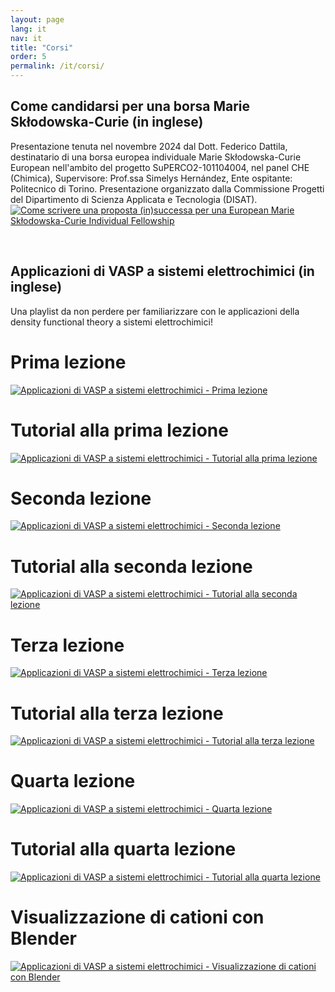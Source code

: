 ```yaml
---
layout: page
lang: it
nav: it
title: "Corsi"
order: 5
permalink: /it/corsi/
---
```


## Come candidarsi per una borsa Marie Skłodowska-Curie (in inglese)  
Presentazione tenuta nel novembre 2024 dal Dott. Federico Dattila, destinatario di una borsa europea individuale Marie Skłodowska-Curie European nell'ambito del progetto SuPERCO2-101104004, nel panel CHE (Chimica), Supervisore: Prof.ssa Simelys Hernández, Ente ospitante: Politecnico di Torino. Presentazione organizzato dalla Commissione Progetti del Dipartimento di Scienza Applicata e Tecnologia (DISAT).  
[![Come scrivere una proposta (in)successa per una European Marie Skłodowska-Curie Individual Fellowship](https://img.youtube.com/vi/-o8AXdn4K08/0.jpg)](https://youtu.be/-o8AXdn4K08?si=DraUOq76fBGCMbh1)

<br>

## Applicazioni di VASP a sistemi elettrochimici (in inglese)  
Una playlist da non perdere per familiarizzare con le applicazioni della density functional theory a sistemi elettrochimici!

# Prima lezione  
[![Applicazioni di VASP a sistemi elettrochimici - Prima lezione](https://img.youtube.com/vi/GdaA8y2l-hw/0.jpg)](https://www.youtube.com/watch?v=GdaA8y2l-hw)  
# Tutorial alla prima lezione  
[![Applicazioni di VASP a sistemi elettrochimici - Tutorial alla prima lezione](https://img.youtube.com/vi/iMPbEImDGlg/0.jpg)](https://www.youtube.com/watch?v=iMPbEImDGlg)  
# Seconda lezione  
[![Applicazioni di VASP a sistemi elettrochimici - Seconda lezione](https://img.youtube.com/vi/ZLqVEVwZmkY/0.jpg)](https://www.youtube.com/watch?v=ZLqVEVwZmkY)  
# Tutorial alla seconda lezione  
[![Applicazioni di VASP a sistemi elettrochimici - Tutorial alla seconda lezione](https://img.youtube.com/vi/YyuFrppO_9g/0.jpg)](https://www.youtube.com/watch?v=YyuFrppO_9g)  
# Terza lezione  
[![Applicazioni di VASP a sistemi elettrochimici - Terza lezione](https://img.youtube.com/vi/aV_dNwFq7QE/0.jpg)](https://www.youtube.com/watch?v=aV_dNwFq7QE)  
# Tutorial alla terza lezione  
[![Applicazioni di VASP a sistemi elettrochimici - Tutorial alla terza lezione](https://img.youtube.com/vi/mxQ14gX_C0Y/0.jpg)](https://www.youtube.com/watch?v=mxQ14gX_C0Y)  
# Quarta lezione  
[![Applicazioni di VASP a sistemi elettrochimici - Quarta lezione](https://img.youtube.com/vi/xY1oFCHlyVU/0.jpg)](https://www.youtube.com/watch?v=xY1oFCHlyVU)  
# Tutorial alla quarta lezione  
[![Applicazioni di VASP a sistemi elettrochimici - Tutorial alla quarta lezione](https://img.youtube.com/vi/YFmBUJ3FHQI/0.jpg)](https://www.youtube.com/watch?v=YFmBUJ3FHQI)  
# Visualizzazione di cationi con Blender  
[![Applicazioni di VASP a sistemi elettrochimici - Visualizzazione di cationi con Blender](https://img.youtube.com/vi/ot9JmNC-UpE/0.jpg)](https://www.youtube.com/watch?v=ot9JmNC-UpE)
